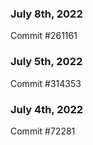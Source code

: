 ### July 8th, 2022

Commit #261161

### July 5th, 2022

Commit #314353


### July 4th, 2022

Commit #72281
